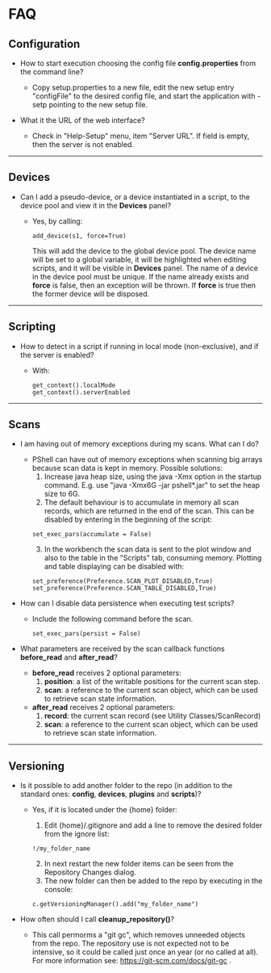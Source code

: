 # FAQ



## Configuration

 * How to start execution choosing the config file __config.properties__ from the command line?

    - Copy setup.properties to a new file, edit the new setup entry "configFile" to the
      desired config file, and start the application with -setp pointing to the new setup file.

 * What it the URL of the web interface?

    - Check in "Help-Setup" menu, item "Server URL". If field is empty, then the server is not enabled.

---
## Devices

 * Can I add a pseudo-device, or a device instantiated in a script,  to the device pool and view it
   in the __Devices__ panel?

    - Yes, by calling:
        ```
        add_device(s1, force=True)
        ```
      This will add the device to the global device pool. The device name will be set to a global variable, it 
      will be highlighted when editing scripts, and  it will be visible in __Devices__ panel.
      The name of a device in the device pool must be unique. 
      If the name already exists and __force__ is false, then an exception will be thrown. If __force__
      is true then the former device will be disposed.


---
## Scripting

 * How to detect in a script if  running in local mode (non-exclusive), and if the server is enabled?

    - With:
        ```
        get_context().localMode
        get_context().serverEnabled
        ```

---
## Scans

 * I am having out of memory exceptions during my scans. What can I do?

    - PShell can have out of memory exceptions when scanning big arrays because scan data is kept 
      in memory. Possible solutions:
        1. Increase java heap size, using the java -Xmx option in the startup command.
           E.g. use "java -Xmx6G -jar pshell*.jar" to set the heap size to 6G.
        2. The default behaviour is to accumulate in memory all scan records, which are returned
           in the end of the scan. This can be disabled by entering in the beginning of the script:
        ```
        set_exec_pars(accumulate = False)
        ```
        3. In the workbench the scan data is sent to the plot window and also to the table in the 
           "Scripts" tab, consuming memory. Plotting and table displaying can be disabled with:
        ```
        set_preference(Preference.SCAN_PLOT_DISABLED,True)
        set_preference(Preference.SCAN_TABLE_DISABLED,True)
        ```

 * How can I disable data persistence when executing test scripts?

    - Include the following command before the scan.
        ```
        set_exec_pars(persist = False)
        ```

 * What parameters are received by the scan callback functions __before_read__ and __after_read__?

    - __before_read__ receives 2 optional parameters:
        1. __position__: a list of the writable positions for the current scan step.
        2. __scan__: a reference to the current scan object, which can be used to retrieve scan state information.
    - __after_read__ receives 2 optional parameters:
        1. __record__: the current scan record (see Utility Classes/ScanRecord)
        2. __scan__: a reference to the current scan object, which can be used to retrieve scan state information.

---
## Versioning

 * Is it possible to add another folder to the repo 
   (in addition to the standard ones: __config__, __devices__, __plugins__ and __scripts__)?

    - Yes, if it is located under the {home} folder:

        1. Edit {home}/.gitignore and add a line to remove the desired folder from the ignore list: 
        ```
        !/my_folder_name
        ```
        2. In next restart the new folder items can be seen from the Repository Changes dialog.
        3. The new folder can then be added to the repo by executing in the console:
        ```
        c.getVersioningManager().add("my_folder_name")
        ```

 * How often should I call __cleanup_repository()__?

    - This call permorms a "git gc", which removes unneeded objects from the repo. 
      The repository use is not expected not to be intensive, so it could be called just once an year 
      (or no called at all). For more information see: https://git-scm.com/docs/git-gc .

 